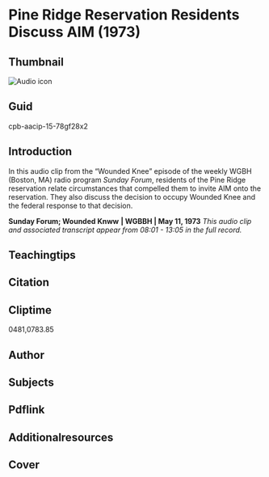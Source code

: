 # Pine Ridge Reservation Residents Discuss AIM (1973)

## Thumbnail

![Audio icon](https://s3.amazonaws.com/americanarchive.org/primary_source_sets/audio-digitized.jpg "Audio icon")

## Guid
cpb-aacip-15-78gf28x2

## Introduction

In this audio clip from the “Wounded Knee” episode of the weekly WGBH (Boston, MA) radio program *Sunday Forum*, residents of the Pine Ridge reservation relate circumstances that compelled them to invite AIM onto the reservation. They also discuss the decision to occupy Wounded Knee and the federal response to that decision.

<b>Sunday Forum; Wounded Knww</b>
<b>| WGBBH | May 11, 1973</b>
<i>This audio clip and associated transcript appear from 08:01 - 13:05 in the full record.</i>

## Teachingtips

## Citation

## Cliptime

0481,0783.85

## Author
## Subjects
## Pdflink
## Additionalresources
## Cover
